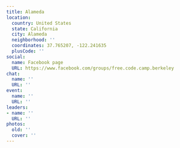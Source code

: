 ```yaml
---
title: Alameda
location:
  country: United States
  state: California
  city: Alameda
  neighborhood: ''
  coordinates: 37.765207, -122.241635
  plusCode: ''
social:
  name: Facebook page
  URL: https://www.facebook.com/groups/free.code.camp.berkeley
chat:
  name: ''
  URL: ''
event:
  name: ''
  URL: ''
leaders:
- name: ''
  URL: ''
photos:
  old: ''
  cover: ''
---
```


